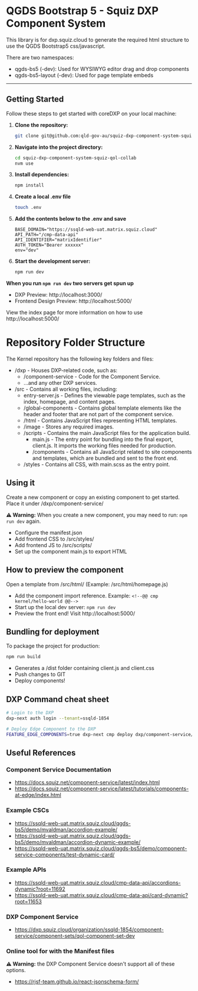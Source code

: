 # QGDS Bootstrap 5 - Squiz DXP Component System

This library is for dxp.squiz.cloud to generate the required html structure to use the QGDS Bootstrap5 css/javascript.

There are two namespaces:

- qgds-bs5 (-dev): Used for WYSIWYG editor drag and drop components
- qgds-bs5-layout (-dev): Used for page template embeds

---

## Getting Started

Follow these steps to get started with coreDXP on your local machine:

1. **Clone the repository:**
    ```bash
    git clone git@github.com:qld-gov-au/squiz-dxp-component-system-squiz-qol-collab.git
    ```

2. **Navigate into the project directory:**
    ```bash
    cd squiz-dxp-component-system-squiz-qol-collab
    nvm use
    ```

3. **Install dependencies:**
    ```bash
    npm install
    ```


4. **Create a local .env file**

    ```bash
    touch .env
    ```

5.  **Add the contents below to the .env and save**
    ```
    BASE_DOMAIN="https://ssqld-web-uat.matrix.squiz.cloud"
    API_PATH="/cmp-data-api"
    API_IDENTIFIER="matrixIdentifier"
    AUTH_TOKEN="Bearer xxxxxx"
    env="dev"
    ```

6. **Start the development server:**
    ```bash
    npm run dev
    ```

**When you run ```npm run dev``` two servers get spun up**

- DXP Preview: http://localhost:3000/
- Frontend Design Preview: http://localhost:5000/

View the index page for more information on how to use http://localhost:5000/


# Repository Folder Structure
The Kernel repository has the following key folders and files:

- /dxp - Houses DXP-related code, such as:
    - /component-service - Code for the Component Service.
    - ...and any other DXP services.
- /src - Contains all working files, including:
    - entry-server.js - Defines the viewable page templates, such as the index, homepage, and content pages.
    - /global-components - Contains global template elements like the header and footer that are not part of the component service.
    - /html - Contains JavaScript files representing HTML templates.
    - /image - Stores any required images.
    - /scripts - Contains the main JavaScript files for the application build.
        - main.js - The entry point for bundling into the final export, client.js. It imports the working files needed for production.
        - /components - Contains all JavaScript related to site components and templates, which are bundled and sent to the front end.
    - /styles - Contains all CSS, with main.scss as the entry point.

## Using it
Create a new component or copy an existing component to get started. Place it under /dxp/component-service/

**:warning: Warning:** When you create a new component, you may need to run: ```npm run dev``` again.

- Configure the manifest.json
- Add frontend CSS to /src/styles/
- Add frontend JS to /src/scripts/
- Set up the component main.js to export HTML

## How to preview the component
Open a template from /src/html/ (Example: /src/html/homepage.js)

- Add the component import reference. Example: ```<!--@@ cmp kernel/hello-world @@-->```
- Start up the local dev server: ```npm run dev```
- Preview the front end! Visit http://localhost:5000/

## Bundling for deployment
To package the project for production: 

```bash
npm run build
```

- Generates a /dist folder containing client.js and client.css
- Push changes to GIT
- Deploy components!

## DXP Command cheat sheet
 
```bash
# Login to the DXP
dxp-next auth login --tenant=ssqld-1854
```

```bash
# Deploy Edge Component to the DXP
FEATURE_EDGE_COMPONENTS=true dxp-next cmp deploy dxp/component-service/{cmp_directory}
```


## Useful References

### Component Service Documentation
- https://docs.squiz.net/component-service/latest/index.html
- https://docs.squiz.net/component-service/latest/tutorials/components-at-edge/index.html

### Example CSCs
- https://ssqld-web-uat.matrix.squiz.cloud/qgds-bs5/demo/mvaldman/accordion-example/
- https://ssqld-web-uat.matrix.squiz.cloud/qgds-bs5/demo/mvaldman/accordion-dynamic-example/
- https://ssqld-web-uat.matrix.squiz.cloud/qgds-bs5/demo/component-service-components/test-dynamic-card/

### Example APIs
- https://ssqld-web-uat.matrix.squiz.cloud/cmp-data-api/accordions-dynamic?root=11692
- https://ssqld-web-uat.matrix.squiz.cloud/cmp-data-api/card-dynamic?root=11653

### DXP Component Service 
- https://dxp.squiz.cloud/organization/ssqld-1854/component-service/component-sets/qol-component-set-dev

### Online tool for with the Manifest files
**:warning: Warning:** the DXP Component Service doesn't support all of these options.
- https://rjsf-team.github.io/react-jsonschema-form/